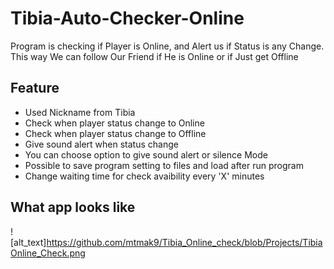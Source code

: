 # Tibia-Auto-Checker-Online
 Program is checking if Player is Online, and Alert us if Status is any Change. This way We can follow Our Friend if He is Online or if Just get Offline

## Feature
- Used Nickname from Tibia
- Check when player status change to Online
- Check when player status change to Offline
- Give sound alert when status change
- You can choose option to give sound alert or silence Mode
- Possible to save program setting to files and load after run program
- Change waiting time for check avaibility every 'X' minutes

## What app looks like
![alt_text]https://github.com/mtmak9/Tibia_Online_check/blob/Projects/TibiaOnline_Check.png
